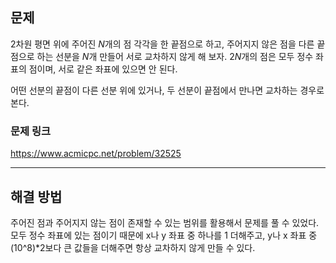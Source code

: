 ## 문제

$2$차원 평면 위에 주어진
$N$개의 점 각각을 한 끝점으로 하고, 주어지지 않은 점을 다른 끝점으로 하는 선분을
$N$개 만들어 서로 교차하지 않게 해 보자.
$2N$개의 점은 모두 정수 좌표의 점이며, 서로 같은 좌표에 있으면 안 된다.

어떤 선분의 끝점이 다른 선분 위에 있거나, 두 선분이 끝점에서 만나면 교차하는 경우로 본다.

### 문제 링크

https://www.acmicpc.net/problem/32525

---

## 해결 방법

주어진 점과 주어지지 않는 점이 존재할 수 있는 범위를 활용해서 문제를 풀 수 있었다. 모두 정수 좌표에 있는 점이기 때문에 x나 y 좌표 중 하나를 1 더해주고, y나 x 좌표 중 (10^8)\*2보다 큰 값들을 더해주면 항상 교차하지 않게 만들 수 있다.
